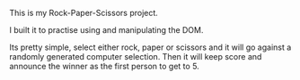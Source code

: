 This is my Rock-Paper-Scissors project.

I built it to practise using and manipulating the DOM.

Its pretty simple, select either rock, paper or scissors and it will go against a randomly generated computer selection. Then it will keep score and announce the winner as the first person to get to 5.